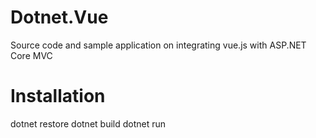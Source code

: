 # Dotnet.Vue
Source code and sample application on integrating vue.js with ASP.NET Core MVC

# Installation

dotnet restore
dotnet build
dotnet run
